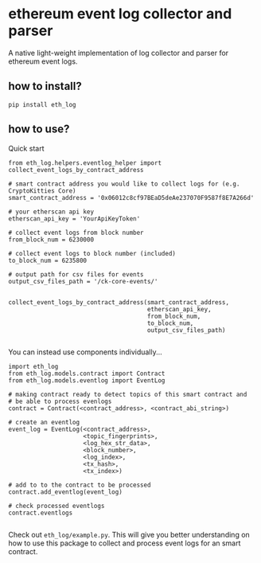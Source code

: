 # ethereum event log collector and parser
A native light-weight implementation of log collector and parser for ethereum event logs. 

## how to install?
```
pip install eth_log
```

## how to use?

Quick start

```
from eth_log.helpers.eventlog_helper import collect_event_logs_by_contract_address

# smart contract address you would like to collect logs for (e.g. CryptoKitties Core)
smart_contract_address = '0x06012c8cf97BEaD5deAe237070F9587f8E7A266d'

# your etherscan api key
etherscan_api_key = 'YourApiKeyToken'

# collect event logs from block number 
from_block_num = 6230000

# collect event logs to block number (included)
to_block_num = 6235800

# output path for csv files for events
output_csv_files_path = '/ck-core-events/'


collect_event_logs_by_contract_address(smart_contract_address,
									   etherscan_api_key,
									   from_block_num,
									   to_block_num,
									   output_csv_files_path)


```

You can instead use components individually... 

```
import eth_log
from eth_log.models.contract import Contract
from eth_log.models.eventlog import EventLog

# making contract ready to detect topics of this smart contract and 
# be able to process evenlogs
contract = Contract(<contract_address>, <contract_abi_string>)

# create an eventlog
event_log = EventLog(<contract_address>,
	                 <topic_fingerprints>,
	                 <log_hex_str_data>,
	                 <block_number>,
	                 <log_index>,
	                 <tx_hash>,
	                 <tx_index>)

# add to to the contract to be processed
contract.add_eventlog(event_log)

# check processed eventlogs
contract.eventlogs


```

Check out `eth_log/example.py`. This will give you better understanding on how to use this package to collect and process event logs for an smart contract.
